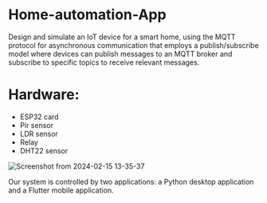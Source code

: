 # Home-automation-App

Design and simulate an IoT device for a smart home, using the MQTT protocol for asynchronous communication that employs a publish/subscribe model where devices can publish messages to an MQTT broker and subscribe to specific topics to receive relevant messages.

# Hardware: 
- ESP32 card
- Pir sensor
- LDR sensor
- Relay
- DHT22 sensor
  
![Screenshot from 2024-02-15 13-35-37](https://github.com/hadilaff/Home-automation-App/assets/58861613/1a0f4488-41c9-486b-954f-f029385f8f95)


Our system is controlled by two applications: a Python desktop application and a Flutter mobile application.
